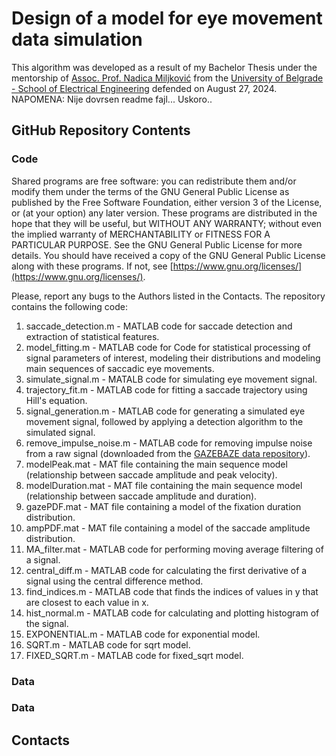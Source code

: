 
# Design of a model for eye movement data simulation
This algorithm was developed as a result of my Bachelor Thesis under the mentorship of [Assoc. Prof. Nadica Miljković](https://www.etf.bg.ac.rs/en/faculty/staff/nadica-miljkovic-4323) from the [University of Belgrade - School of Electrical Engineering](https://www.etf.bg.ac.rs/en) defended on August 27, 2024.
NAPOMENA: Nije dovrsen readme fajl... Uskoro..

## GitHub Repository Contents

### Code
Shared programs are free software: you can redistribute them and/or modify them under the terms of the GNU General Public License as published by the Free Software Foundation, either version 3 of the License, or (at your option) any later version. These programs are distributed in the hope that they will be useful, but WITHOUT ANY WARRANTY; without even the implied warranty of MERCHANTABILITY or FITNESS FOR A PARTICULAR PURPOSE. See the GNU General Public License for more details. You should have received a copy of the GNU General Public License along with these programs. If not, see [https://www.gnu.org/licenses/](https://www.gnu.org/licenses/).

Please, report any bugs to the Authors listed in the Contacts.
The repository contains the following code:

1) saccade_detection.m - MATLAB code for saccade detection and extraction of statistical features.
2) model_fitting.m - MATLAB code for Code for statistical processing of signal parameters of interest, modeling their distributions and modeling main sequences of saccadic eye movements.
3) simulate_signal.m - MATALB code for simulating eye movement signal.
4) trajectory_fit.m - MATLAB code for fitting a saccade trajectory using Hill's equation.
5) signal_generation.m - MATLAB code for generating a simulated eye movement signal, followed by applying a detection algorithm to the simulated signal.
6) remove_impulse_noise.m - MATLAB code for removing impulse noise from a raw signal (downloaded from the [GAZEBAZE data repository](10.1038/s41597-021-00959-y)).
7) modelPeak.mat - MAT file containing the main sequence model (relationship between saccade amplitude and peak velocity).
8) modelDuration.mat - MAT file containing the main sequence model (relationship between saccade amplitude and duration).
9) gazePDF.mat - MAT file containing a model of the fixation duration distribution.
10) ampPDF.mat - MAT file containing a model of the saccade amplitude distribution.
11) MA_filter.mat - MATLAB code for performing moving average filtering of a signal.
12) central_diff.m - MATLAB code for calculating the first derivative of a signal using the central difference method.
13) find_indices.m - MATLAB code that finds the indices of values in y that are closest to each value in x.
14) hist_normal.m - MATLAB code for calculating and plotting histogram of the signal.
15) EXPONENTIAL.m - MATLAB code for exponential model.
16) SQRT.m - MATLAB code for sqrt model.
17) FIXED_SQRT.m - MATLAB code for fixed_sqrt model.

### Data

### Data

## Contacts